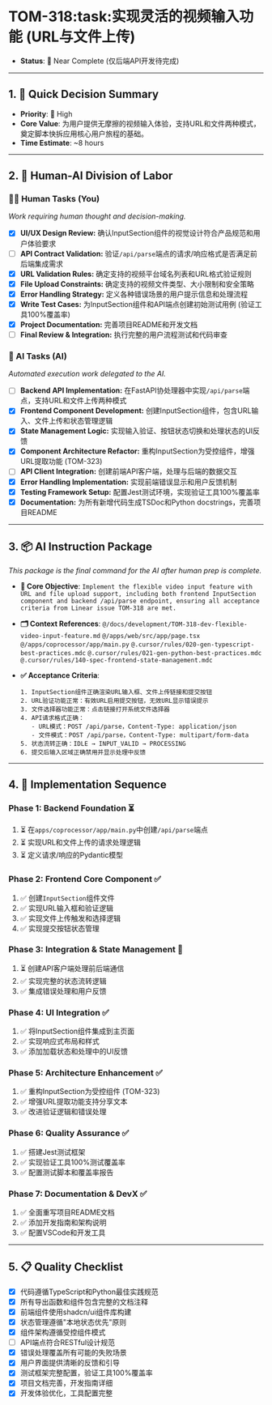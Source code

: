 # TOM-318:task:实现灵活的视频输入功能 (URL与文件上传)

- **Status**: 🎯 Near Complete (仅后端API开发待完成)

---

## 1. 🎯 Quick Decision Summary
- **Priority**: 🔴 High
- **Core Value**: 为用户提供无摩擦的视频输入体验，支持URL和文件两种模式，奠定脚本快拆应用核心用户旅程的基础。
- **Time Estimate**: ~8 hours

---

## 2. 🔑 Human-AI Division of Labor

### 👨‍💼 Human Tasks (You)
*Work requiring human thought and decision-making.*
- [x] **UI/UX Design Review:** 确认InputSection组件的视觉设计符合产品规范和用户体验要求
- [ ] **API Contract Validation:** 验证`/api/parse`端点的请求/响应格式是否满足前后端集成需求
- [x] **URL Validation Rules:** 确定支持的视频平台域名列表和URL格式验证规则
- [x] **File Upload Constraints:** 确定支持的视频文件类型、大小限制和安全策略
- [x] **Error Handling Strategy:** 定义各种错误场景的用户提示信息和处理流程
- [x] **Write Test Cases:** 为InputSection组件和API端点创建初始测试用例 (验证工具100%覆盖率)
- [x] **Project Documentation:** 完善项目README和开发文档
- [ ] **Final Review & Integration:** 执行完整的用户流程测试和代码审查

### 🤖 AI Tasks (AI)
*Automated execution work delegated to the AI.*
- [ ] **Backend API Implementation:** 在FastAPI协处理器中实现`/api/parse`端点，支持URL和文件上传两种模式
- [x] **Frontend Component Development:** 创建InputSection组件，包含URL输入、文件上传和状态管理逻辑
- [x] **State Management Logic:** 实现输入验证、按钮状态切换和处理状态的UI反馈
- [x] **Component Architecture Refactor:** 重构InputSection为受控组件，增强URL提取功能 (TOM-323)
- [ ] **API Client Integration:** 创建前端API客户端，处理与后端的数据交互
- [x] **Error Handling Implementation:** 实现前端错误显示和用户反馈机制
- [x] **Testing Framework Setup:** 配置Jest测试环境，实现验证工具100%覆盖率
- [x] **Documentation:** 为所有新增代码生成TSDoc和Python docstrings，完善项目README

---

## 3. 📦 AI Instruction Package
*This package is the final command for the AI after human prep is complete.*

- **🎯 Core Objective**:
  `Implement the flexible video input feature with URL and file upload support, including both frontend InputSection component and backend /api/parse endpoint, ensuring all acceptance criteria from Linear issue TOM-318 are met.`

- **🗂️ Context References**:
  `@/docs/development/TOM-318-dev-flexible-video-input-feature.md`
  `@/apps/web/src/app/page.tsx`
  `@/apps/coprocessor/app/main.py`
  `@.cursor/rules/020-gen-typescript-best-practices.mdc`
  `@.cursor/rules/021-gen-python-best-practices.mdc`
  `@.cursor/rules/140-spec-frontend-state-management.mdc`

- **✅ Acceptance Criteria**:
  ```
  1. InputSection组件正确渲染URL输入框、文件上传链接和提交按钮
  2. URL验证功能正常：有效URL启用提交按钮，无效URL显示错误提示
  3. 文件选择器功能正常：点击链接打开系统文件选择器
  4. API请求格式正确：
     - URL模式：POST /api/parse，Content-Type: application/json
     - 文件模式：POST /api/parse，Content-Type: multipart/form-data
  5. 状态流转正确：IDLE → INPUT_VALID → PROCESSING
  6. 提交后输入区域正确禁用并显示处理中反馈
  ```

---

## 4. 🚀 Implementation Sequence

### Phase 1: Backend Foundation ⏳
1. ⏳ 在`apps/coprocessor/app/main.py`中创建`/api/parse`端点
2. ⏳ 实现URL和文件上传的请求处理逻辑
3. ⏳ 定义请求/响应的Pydantic模型

### Phase 2: Frontend Core Component ✅
1. ✅ 创建`InputSection`组件文件
2. ✅ 实现URL输入框和验证逻辑
3. ✅ 实现文件上传触发和选择逻辑
4. ✅ 实现提交按钮状态管理

### Phase 3: Integration & State Management 🚧
1. ⏳ 创建API客户端处理前后端通信
2. ✅ 实现完整的状态流转逻辑
3. ✅ 集成错误处理和用户反馈

### Phase 4: UI Integration ✅
1. ✅ 将InputSection组件集成到主页面
2. ✅ 实现响应式布局和样式
3. ✅ 添加加载状态和处理中的UI反馈

### Phase 5: Architecture Enhancement ✅
1. ✅ 重构InputSection为受控组件 (TOM-323)
2. ✅ 增强URL提取功能支持分享文本
3. ✅ 改进验证逻辑和错误处理

### Phase 6: Quality Assurance ✅
1. ✅ 搭建Jest测试框架
2. ✅ 实现验证工具100%测试覆盖率
3. ✅ 配置测试脚本和覆盖率报告

### Phase 7: Documentation & DevX ✅
1. ✅ 全面重写项目README文档
2. ✅ 添加开发指南和架构说明
3. ✅ 配置VSCode和开发工具

---

## 5. 📋 Quality Checklist

- [x] 代码遵循TypeScript和Python最佳实践规范
- [x] 所有导出函数和组件包含完整的文档注释
- [x] 前端组件使用shadcn/ui组件库构建
- [x] 状态管理遵循"本地状态优先"原则
- [x] 组件架构遵循受控组件模式
- [ ] API端点符合RESTful设计规范
- [x] 错误处理覆盖所有可能的失败场景
- [x] 用户界面提供清晰的反馈和引导
- [x] 测试框架完整配置，验证工具100%覆盖率
- [x] 项目文档完善，开发指南详细
- [x] 开发体验优化，工具配置完整
